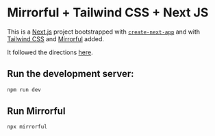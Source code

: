 # Mirrorful + Tailwind CSS + Next JS

This is a [Next.js](https://nextjs.org/) project bootstrapped with [`create-next-app`](https://github.com/vercel/next.js/tree/canary/packages/create-next-app) and with [Tailwind CSS](https://tailwindcss.com/) and [Mirrorful](https://mirrorful.com/) added.

It followed the directions [here](https://tailwindcss.com/docs/guides/nextjs).

## Run the development server:

```bash
npm run dev
```

## Run Mirrorful

```bash
npx mirrorful
```
